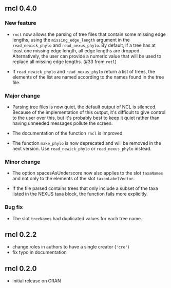 
## rncl 0.4.0

### New feature

* `rncl` now allows the parsing of tree files that contain some missing edge
  lengths, using the `missing_edge_length` argument in the `read_newick_phylo`
  and `read_nexus_phylo`. By default, if a tree has at least one missing edge
  length, all edge lengths are dropped. Alternatively, the user can provide a
  numeric value that will be used to replace all missing edge lengths. (#33 from
  `rotl`)

* If `read_newick_phylo` and `read_nexus_phylo` return a list of trees, the
  elements of the list are named according to the names found in the tree file.

### Major change

* Parsing tree files is now quiet, the default output of NCL is
  silenced. Because of the implementation of this output, it's difficult to give
  control to the user over this, but it's probably best to keep it quiet rather
  than having unneeded messages pollute the screen.

* The documentation of the function `rncl` is improved.

* The function `make_phylo` is now deprecated and will be removed in the next
  version. Use `read_newick_phylo` or `read_nexus_phylo` instead.

### Minor change

* The option spacesAsUnderscore now also applies to the slot `taxaNames` and not
  only to the elements of the slot `taxonLabelVector`.

* If the file parsed contains trees that only include a subset of the taxa
  listed in the NEXUS taxa block, the function fails more explicitly.

### Bug fix

* The slot `treeNames` had duplicated values for each tree name.

## rncl 0.2.2

* change roles in authors to have a single creator (`'cre'`)
* fix typo in documentation

## rncl 0.2.0

* initial release on CRAN
